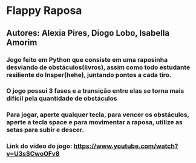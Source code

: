 # Flappy Raposa
## Autores: Alexia Pires, Diogo Lobo, Isabella Amorim

### Jogo feito em Python que consiste em uma raposinha desviando de obstáculos(livros), assim como todo estudante resiliente do Insper(hehe),  juntando pontos a cada tiro.
### O jogo possui 3 fases e a transição entre elas se torna mais difícil pela quantidade de obstáculos

### Para jogar, aperte qualquer tecla, para vencer os obstáculos, aperte a tecla space e para movimentar a raposa, utilize as setas para subir e descer.

### Link do vídeo do jogo: https://www.youtube.com/watch?v=U3sSCwoOFv8
